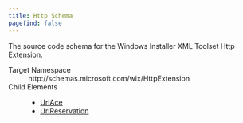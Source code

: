 ```yaml
---
title: Http Schema
pagefind: false
---
```

<p>       The source code schema for the Windows Installer XML Toolset Http Extension.     </p>
<dl>
  <dt>Target Namespace</dt>
  <dd>http://schemas.microsoft.com/wix/HttpExtension</dd>
  <dt>Child Elements</dt>
  <dd>
    <ul>
      <li>
        <a href="./urlace" class="extension">UrlAce</a>
      </li>
      <li>
        <a href="./urlreservation" class="extension">UrlReservation</a>
      </li>
    </ul>
  </dd>
</dl>
